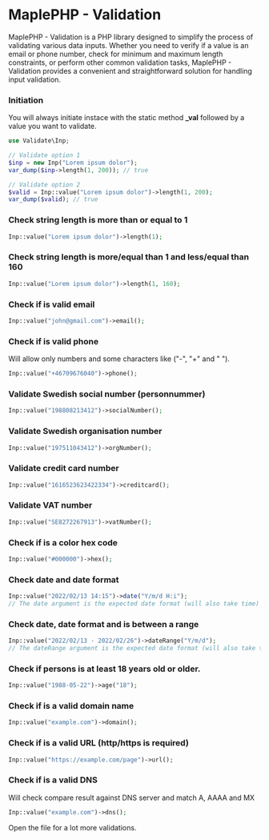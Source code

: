 # MaplePHP - Validation
MaplePHP - Validation is a PHP library designed to simplify the process of validating various data inputs. Whether you need to verify if a value is an email or phone number, check for minimum and maximum length constraints, or perform other common validation tasks, MaplePHP - Validation provides a convenient and straightforward solution for handling input validation.

### Initiation
You will always initiate instace with the static method **_val** followed by a value you want to validate.

```php
use Validate\Inp;

// Validate option 1
$inp = new Inp("Lorem ipsum dolor");
var_dump($inp->length(1, 200)); // true

// Validate option 2
$valid = Inp::value("Lorem ipsum dolor")->length(1, 200);
var_dump($valid); // true
```

### Check string length is more than or equal to 1
```php
Inp::value("Lorem ipsum dolor")->length(1);
```
### Check string length is more/equal than 1 and less/equal than 160
```php
Inp::value("Lorem ipsum dolor")->length(1, 160);
```
### Check if is valid email
```php
Inp::value("john@gmail.com")->email();
```
### Check if is valid phone
Will allow only numbers and some characters like ("-", "+" and " ").
```php
Inp::value("+46709676040")->phone();
```
### Validate Swedish social number (personnummer)
```php
Inp::value("198808213412")->socialNumber();
```
### Validate Swedish organisation number
```php
Inp::value("197511043412")->orgNumber();
```
### Validate credit card number
```php
Inp::value("1616523623422334")->creditcard();
```
### Validate VAT number
```php
Inp::value("SE8272267913")->vatNumber();
```
### Check if is a color hex code
```php
Inp::value("#000000")->hex();
```
### Check date and date format
```php
Inp::value("2022/02/13 14:15")->date("Y/m/d H:i");
// The date argument is the expected date format (will also take time)
```
### Check date, date format and is between a range
```php
Inp::value("2022/02/13 - 2022/02/26")->dateRange("Y/m/d"); 
// The dateRange argument is the expected date format (will also take time)
```
### Check if persons is at least 18 years old or older.
```php
Inp::value("1988-05-22")->age("18");
```
### Check if is a valid domain name
```php
Inp::value("example.com")->domain();
```
### Check if is a valid URL (http/https is required)
```php
Inp::value("https://example.com/page")->url();
```
### Check if is a valid DNS
Will check compare result against DNS server and match A, AAAA and MX
```php
Inp::value("example.com")->dns();
```
Open the file for a lot more validations.
